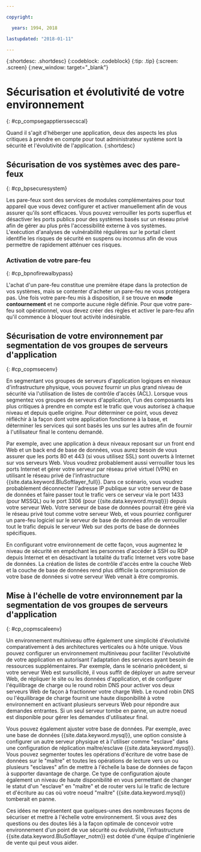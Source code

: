 ```yaml
---

copyright:

  years: 1994, 2018

lastupdated: "2018-01-11"

---
```


{:shortdesc: .shortdesc}
{:codeblock: .codeblock}
{:tip: .tip}
{:screen: .screen}
{:new_window: target="_blank"}

# Sécurisation et évolutivité de votre environnement
{: #cp_compsegapptierssecscal}

Quand il s'agit d'héberger une application, deux des aspects les plus critiques à prendre en compte pour tout administrateur système sont la sécurité et l'évolutivité de l'application.
{:shortdesc}

## Sécurisation de vos systèmes avec des pare-feux
{: #cp_bpsecuresystem}

Les pare-feux sont des services de modules complémentaires pour tout appareil que vous devez configurer et activer manuellement afin de vous assurer qu'ils sont efficaces. Vous pouvez verrouiller les ports superflus et désactiver les ports publics pour des systèmes basés sur un réseau privé afin de gérer au plus près l'accessibilité externe à vos systèmes. L'exécution d'analyses de vulnérabilité régulières sur le portail client identifie les risques de sécurité en suspens ou inconnus afin de vous permettre de rapidement atténuer ces risques.

### Activation de votre pare-feu
{: #cp_bpnofirewalbypass}

L'achat d'un pare-feu constitue une première étape dans la protection de vos systèmes, mais se contenter d'acheter un pare-feu ne vous protégera pas. Une fois votre pare-feu mis à disposition, il se trouve en **mode contournement** et ne comporte aucune règle définie. Pour que votre pare-feu soit opérationnel, vous devez créer des règles et activer le pare-feu afin qu'il commence à bloquer tout activité indésirable. 


## Sécurisation de votre environnement par segmentation de vos groupes de serveurs d'application
{: #cp_copmsecenv}

En segmentant vos groupes de serveurs d'application logiques en niveaux d'infrastructure physique, vous pouvez fournir un plus grand niveau de sécurité via l'utilisation de listes de contrôle d'accès (ACL). Lorsque vous segmentez vos groupes de serveurs d'application, l'un des composants les plus critiques à prendre en compte est le trafic que vous autorisez à chaque niveau et depuis quelle origine. Pour déterminer ce point, vous devez réfléchir à la façon dont votre application fonctionne à la base, et déterminer les services qui sont basés les uns sur les autres afin de fournir à l'utilisateur final le contenu demandé. 

Par exemple, avec une application à deux niveaux reposant sur un front end Web et un back end de base de données, vous aurez besoin de vous assurer que les ports 80 et 443 (si vous utilisez SSL) sont ouverts à Internet sur vos serveurs Web. Vous voudrez probablement aussi verrouiller tous les ports Internet et gérer votre serveur par réseau privé virtuel (VPN) en utilisant le réseau privé de l'infrastructure {{site.data.keyword.BluSoftlayer_full}}. Dans ce scénario, vous voudrez probablement déconnecter l'adresse IP publique sur votre serveur de base de données et faire passer tout le trafic vers ce serveur via le port 1433 (pour MSSQL) ou le port 3306 (pour {{site.data.keyword.mysql}}) depuis votre serveur Web. Votre serveur de base de données pourrait être géré via le réseau privé tout comme votre serveur Web, et vous pourriez configurer un pare-feu logiciel sur le serveur de base de données afin de verrouiller tout le trafic depuis le serveur Web sur des ports de base de données spécifiques. 

En configurant votre environnement de cette façon, vous augmentez le niveau de sécurité en empêchant les personnes d'accéder à SSH ou RDP depuis Internet et en désactivant la totalité du trafic Internet vers votre base de données. La création de listes de contrôle d'accès entre la couche Web et la couche de base de données rend plus difficile la compromission de votre base de données si votre serveur Web venait à être compromis.

## Mise à l'échelle de votre environnement par la segmentation de vos groupes de serveurs d'application
{: #cp_copmscaleenv}

Un environnement multiniveau offre également une simplicité d'évolutivité comparativement à des architectures verticales ou à hôte unique. Vous pouvez configurer un environnement multiniveau pour faciliter l'évolutivité de votre application en autorisant l'adaptation des services ayant besoin de ressources supplémentaires. Par exemple, dans le scénario précédent, si votre serveur Web est sursollicité, il vous suffit de déployer un autre serveur Web, de répliquer le site ou les données d'application, et de configurer l'équilibrage de charge ou le round robin DNS pour activer vos deux serveurs Web de façon à fractionner votre charge Web. Le round robin DNS ou l'équilibrage de charge fournit une haute disponibilité à votre environnement en activant plusieurs serveurs Web pour répondre aux demandes entrantes. Si un seul serveur tombe en panne, un autre noeud est disponible pour gérer les demandes d'utilisateur final. 

Vous pouvez également ajuster votre base de données. Par exemple, avec une base de données {{site.data.keyword.mysql}}, une option consiste à configurer un autre serveur physique et à l'utiliser comme "esclave" dans une configuration de réplication maître/esclave {{site.data.keyword.mysql}}.  Vous pouvez segmenter toutes les opérations d'écriture de votre base de données sur le "maître" et toutes les opérations de lecture vers un ou plusieurs "esclaves" afin de mettre à l'échelle la base de données de façon à supporter davantage de charge. Ce type de configuration ajoute également un niveau de haute disponibilité en vous permettant de changer le statut d'un "esclave" en "maître" et de router vers lui le trafic de lecture et d'écriture au cas où votre noeud "maître" {{site.data.keyword.mysql}} tomberait en panne.

Ces idées ne représentent que quelques-unes des nombreuses façons de sécuriser et mettre à l'échelle votre environnement. Si vous avez des questions ou des doutes liés à la façon optimale de concevoir votre environnement d'un point de vue sécurité ou évolutivité, l'infrastructure {{site.data.keyword.BluSoftlayer_notm}} est dotée d'une équipe d'ingénierie de vente qui peut vous aider.
